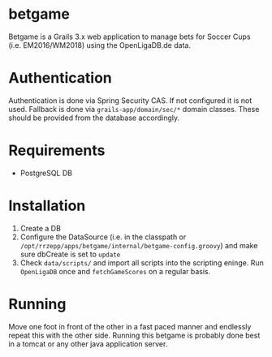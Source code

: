 # betgame

Betgame is a Grails 3.x web application to manage bets for Soccer Cups (i.e. EM2016/WM2018) using the OpenLigaDB.de data.

# Authentication

Authentication is done via Spring Security CAS. If not configured it is not used. Fallback is done via `grails-app/domain/sec/*` domain classes. These should be provided from the database accordingly.

# Requirements

+ PostgreSQL DB

# Installation

1. Create a DB
2. Configure the DataSource (i.e. in the classpath or `/opt/rrzepp/apps/betgame/internal/betgame-config.groovy`) and make sure dbCreate is set to `update`
3. Check `data/scripts/` and import all scripts into the scripting eninge. Run `OpenLigaDB` once and `fetchGameScores` on a regular basis.

# Running

Move one foot in front of the other in a fast paced manner and endlessly repeat this with the other side. Running this betgame is probably done best in a tomcat or any other java application server.
